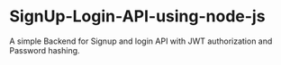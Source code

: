 # SignUp-Login-API-using-node-js
A simple Backend for Signup and login API with JWT authorization and Password hashing.
